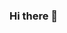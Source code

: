 ### Hi there 👋

<!--
**saito258/saito258** is a ✨ _special_ ✨ repository because its `README.md` (this file) appears on your GitHub profile.
I'm currently working on node and react js
